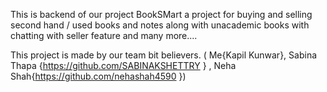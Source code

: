 This is backend of our project BookSMart a project for buying and selling second hand / used books and notes along with unacademic books with chatting with seller feature and many more....

This project is made by our team bit believers.
( Me{Kapil Kunwar}, Sabina Thapa {https://github.com/SABINAKSHETTRY } , Neha Shah{https://github.com/nehashah4590 })
